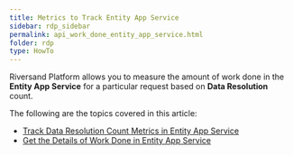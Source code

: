 ```yaml
---
title: Metrics to Track Entity App Service 
sidebar: rdp_sidebar
permalink: api_work_done_entity_app_service.html
folder: rdp
type: HowTo
---
```


Riversand Platform allows you to measure the amount of work done in the **Entity App Service** for a particular request based on **Data Resolution** count. 

The following are the topics covered in this article:

* [Track Data Resolution Count Metrics in Entity App Service](api_request_data_resolution_count_entity_app_service.html)
* [Get the Details of Work Done in Entity App Service](api_request_work_done_entity_app.html)

